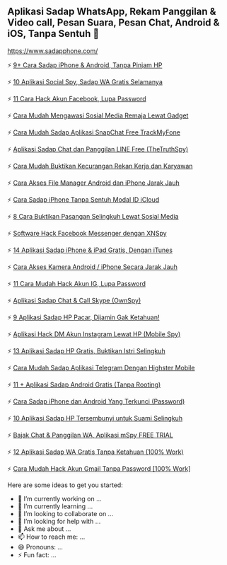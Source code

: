 ## Aplikasi Sadap WhatsApp, Rekam Panggilan & Video call, Pesan Suara, Pesan Chat, Android & iOS, Tanpa Sentuh 👋

https://www.sadapphone.com/


⚡ [9+ Cara Sadap iPhone & Android, Tanpa Pinjam HP](https://www.sadapphone.com/sadap/sadap-iphone-android-tanpa-pinjam/) 

⚡ [10 Aplikasi Social Spy, Sadap WA Gratis Selamanya](https://www.sadapphone.com/sadap/10-aplikasi-social-spy-sadap-wa-014c687/) 

⚡ [11 Cara Hack Akun Facebook, Lupa Password](https://www.sadapphone.com/sadap/cara-hack-akun-facebook-lupa-password/) 

⚡ [Cara Mudah Mengawasi Sosial Media Remaja Lewat Gadget](https://www.sadapphone.com/sadap/aplikasi-teensafe/) 

⚡ [Cara Mudah Sadap Aplikasi SnapChat Free TrackMyFone](https://www.sadapphone.com/sadap/perangkat-sadap-trackmyfone/) 

⚡ [Aplikasi Sadap Chat dan Panggilan LINE Free (TheTruthSpy)](https://www.sadapphone.com/sadap/penyadap-thetruthspy/) 

⚡ [Cara Mudah Buktikan Kecurangan Rekan Kerja dan Karyawan](https://www.sadapphone.com/sadap/penyadap-fonemonitor/) 

⚡ [Cara Akses File Manager Android dan iPhone Jarak Jauh](https://www.sadapphone.com/sadap/aplikasi-sadap-safespy/) 

⚡ [Cara Sadap iPhone Tanpa Sentuh Modal ID iCloud](https://www.sadapphone.com/sadap/aplikasi-sadap-spyzie/) 

⚡ [8 Cara Buktikan Pasangan Selingkuh Lewat Sosial Media](https://www.sadapphone.com/sadap/aplikasi-sadap-spyic/) 

⚡ [Software Hack Facebook Messenger dengan XNSpy](https://www.sadapphone.com/sadap/penyadap-pasangan-selingkuh-xnspy/) 

⚡ [14 Aplikasi Sadap iPhone & iPad Gratis, Dengan iTunes](https://www.sadapphone.com/sadap/sadap-iphone-ipad-dengan-itunes-977c1/) 

⚡ [Cara Akses Kamera Android / iPhone Secara Jarak Jauh](https://www.sadapphone.com/sadap/penyadap-hp-pasangan-selingkuh/) 

⚡ [11 Cara Mudah Hack Akun IG, Lupa Password](https://www.sadapphone.com/sadap/cara-hack-akun-instagram-lupa-password-1dc/) 

⚡ [Aplikasi Sadap Chat & Call Skype (OwnSpy)](https://www.sadapphone.com/sadap/ownspy-penyadap-hp-pasangan/) 

⚡ [9 Aplikasi Sadap HP Pacar, Dijamin Gak Ketahuan!](https://www.sadapphone.com/sadap/9-sadap-hp-pacar-tanpa-ketahuan-bdb42/) 

⚡ [Aplikasi Hack DM Akun Instagram Lewat HP (Mobile Spy)](https://www.sadapphone.com/sadap/mobile-spy/) 

⚡ [13 Aplikasi Sadap HP Gratis, Buktikan Istri Selingkuh](https://www.sadapphone.com/sadap/sadap-hp-gratis-istri-selingkuh-29f9f/) 

⚡ [Cara Mudah Sadap Aplikasi Telegram Dengan Highster Mobile](https://www.sadapphone.com/sadap/highstermobile/) 

⚡ [11 + Aplikasi Sadap Android Gratis (Tanpa Rooting)](https://www.sadapphone.com/sadap/sadap-android-gratis-tanpa-rooting-d04c/) 

⚡ [Cara Sadap iPhone dan Android Yang Terkunci (Password)](https://www.sadapphone.com/sadap/flexispy-penyadap-hp-iphone/) 

⚡ [10 Aplikasi Sadap HP Tersembunyi untuk Suami Selingkuh](https://www.sadapphone.com/sadap/10-sadap-hp-tersembunyi-suami-selingkuh-13a3b/) 

⚡ [Bajak Chat & Panggilan WA, Aplikasi mSpy FREE TRIAL](https://www.sadapphone.com/sadap/sadap-hp-mspy/) 

⚡ [12 Aplikasi Sadap WA Gratis Tanpa Ketahuan (100% Work)](https://www.sadapphone.com/sadap/12-aplikasi-sadap-wa-gratis-tanpa-ketahuan-5117c/) 

⚡ [Cara Mudah Hack Akun Gmail Tanpa Password [100% Work]](https://www.sadapphone.com/sadap/kidsguard-pro/)


Here are some ideas to get you started:

- 🔭 I’m currently working on ...
- 🌱 I’m currently learning ...
- 👯 I’m looking to collaborate on ...
- 🤔 I’m looking for help with ...
- 💬 Ask me about ...
- 📫 How to reach me: ...
- 😄 Pronouns: ...
- ⚡ Fun fact: ...
